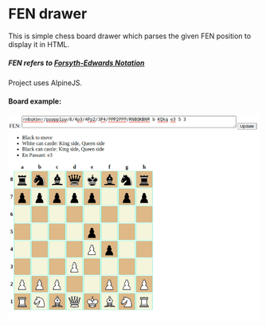 # FEN drawer

This is simple chess board drawer which parses the given FEN position to display it in HTML. 

##### **FEN** refers to [Forsyth-Edwards Notation](https://www.chess.com/terms/fen-chess)

Project uses AlpineJS.

#### Board example:
![screenshot.png](assets%2Fimages%2Fscreenshot.png)
